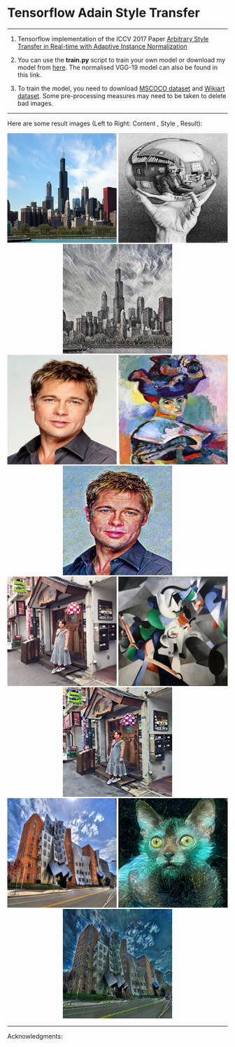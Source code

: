 # Tensorflow Adain Style Transfer

------

1. Tensorflow implementation of the ICCV 2017 Paper [Arbitrary Style Transfer in Real-time with Adaptive Instance Normalization](https://arxiv.org/abs/1703.06868)

2. You can use the  <b>train.py</b> script to train your own model or download my model from [here](https://drive.google.com/drive/folders/1YV57U7U8Aiq2QfBEDflmO3dwuWlBMhOe?usp=sharing). The normalised VGG-19 model can also be found in this link.

3. To train the model, you need to download [MSCOCO dataset](http://cocodataset.org/#download) and [Wikiart dataset](https://www.kaggle.com/c/painter-by-numbers). Some pre-processing measures may need to be taken to delete bad images.

------

Here are some result images (Left to Right: Content , Style , Result):

<div align="center">
   <img src="./images/content/chicago.jpg" width=250 height=250>
   <img src="./images/style/escher_sphere.jpg" width=250 height=250>
   <img src="./output/escher_sphere_chicago.jpg" width=250 height=250>
</div>

<div align="center">
   <img src="./images/content/brad_pitt.jpg" width=250 height=250>
   <img src="./images/style/woman_matisse.jpg" width=250 height=250>
   <img src="./output/woman_matisse_brad_pitt.jpg" width=250 height=250>
</div>

<div align="center">
   <img src="./images/content/lance.jpg" width=250 height=250>
   <img src="./images/style/udnie.jpg" width=250 height=250>
   <img src="./output/udnie_lance.jpg" width=250 height=250>
</div>


<div align="center">
   <img src="./images/content/stata.jpg" width=250 height=250>
   <img src="./images/style/cat.jpg" width=250 height=250>
   <img src="./output/cat_stata.jpg" width=250 height=250>
</div>


------
Acknowledgments:



